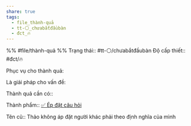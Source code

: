```yaml
---
share: true
tags:
  - file_thành-quả
  - tt-⚪_chưabắtđầubàn
  - đct_🔥
---
```


%%
#file/thành-quả
%%
Trạng thái:: #tt-⚪/chưabắtđầubàn
Độ cấp thiết:: #đct/🔥

Phục vụ cho thành quả:


Là giải pháp cho vấn đề:


Thành quả cần có:: 

Thành phẩm:: [✅ Ép đặt câu hỏi](../Gi%E1%BA%A3i%20ph%C3%A1p%20g%E1%BB%A3i%20%C3%BD/Khuy%E1%BA%BFn%20kh%C3%ADch%20vi%E1%BB%87c%20ph%E1%BA%A3n%20t%C6%B0/%E2%9C%85%20%C3%89p%20%C4%91%E1%BA%B7t%20c%C3%A2u%20h%E1%BB%8Fi.md)


Tên cũ:: Thảo không áp đặt người khác phải theo định nghĩa của mình